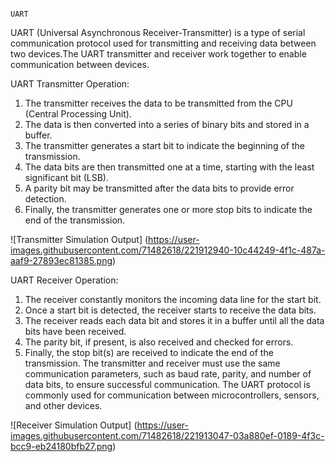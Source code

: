                                                                         UART
UART (Universal Asynchronous Receiver-Transmitter) is a type of serial communication protocol used for transmitting and receiving data between two devices.The UART transmitter and receiver work together to enable communication between devices.

UART Transmitter Operation:
1.	The transmitter receives the data to be transmitted from the CPU (Central Processing Unit).
2.	The data is then converted into a series of binary bits and stored in a buffer.
3.	The transmitter generates a start bit to indicate the beginning of the transmission.
4.	The data bits are then transmitted one at a time, starting with the least significant bit (LSB).
5.	A parity bit may be transmitted after the data bits to provide error detection.
6.	Finally, the transmitter generates one or more stop bits to indicate the end of the transmission.


![Transmitter Simulation Output]
(https://user-images.githubusercontent.com/71482618/221912940-10c44249-4f1c-487a-aaf9-27893ec81385.png)


UART Receiver Operation:
1.	The receiver constantly monitors the incoming data line for the start bit.
2.	Once a start bit is detected, the receiver starts to receive the data bits.
3.	The receiver reads each data bit and stores it in a buffer until all the data bits have been received.
4.	The parity bit, if present, is also received and checked for errors.
5.	Finally, the stop bit(s) are received to indicate the end of the transmission.
The transmitter and receiver must use the same communication parameters, such as baud rate, parity, and number of data bits, to ensure successful communication. The UART protocol is commonly used for communication between microcontrollers, sensors, and other devices.                                                                      

![Receiver Simulation Output]
(https://user-images.githubusercontent.com/71482618/221913047-03a880ef-0189-4f3c-bcc9-eb24180bfb27.png)
